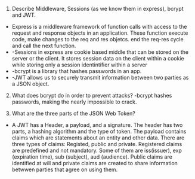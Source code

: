 <!-- Answers to the Short Answer Essay Questions go here -->

1.  Describe Middleware, Sessions (as we know them in express), bcrypt and JWT.
-   Express is a middleware framework of function calls with access to the request and response objects in an application. These function execute code, make changes to the req and res objetcs. end the req-res cycle and call the next function.
-   -Sessions in express are cookie based middle that can be stored on the server or the client. It stores session data on the client within a cookie while storing only a session identintifier within a server
-   -bcrypt is a library that hashes passwords in an app.
-   -JWT allows us to securely transmit information between two parties as a JSON object.

2.  What does bcrypt do in order to prevent attacks?
-bcrypt hashes passwords, making the nearly impossible to crack.

3.  What are the three parts of the JSON Web Token?
- A JWT has a Header, a payload, and a signature. The header has two parts, a hashing algorithm and the type of token. The payload contains claims which are statements about an entity and other data. There are three types of claims: Registed, public and private. Registered claims are predefined and not mandatory. Some of them are iss(issuer), exp (expiration time), sub (subject), aud (audience). Public claims are identified at will and private claims are created to share information betwwen parties that agree on using them.
